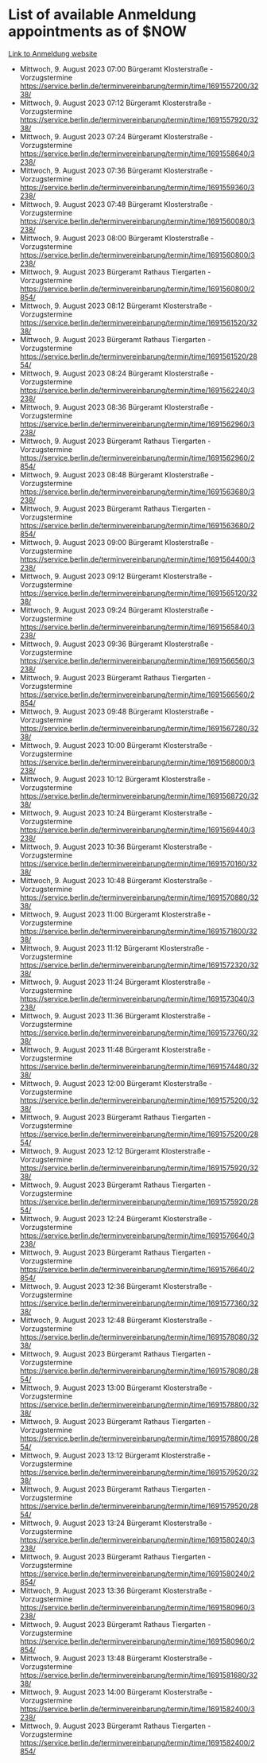 # List of available Anmeldung appointments as of $NOW
[Link to Anmeldung website](https://service.berlin.de/terminvereinbarung/termin/tag.php?termin=1&anliegen[]=120686&dienstleisterlist=122210,122217,327316,122219,327312,122227,327314,122231,327346,122243,327348,122254,122252,329742,122260,329745,122262,329748,122271,327278,122273,327274,122277,327276,330436,122280,327294,122282,327290,122284,327292,122291,327270,122285,327266,122286,327264,122296,327268,150230,329760,122297,327286,122294,327284,122312,329763,122314,329775,122304,327330,122311,327334,122309,327332,317869,122281,327352,122279,329772,122283,122276,327324,122274,327326,122267,329766,122246,327318,122251,327320,122257,327322,122208,327298,122226,327300&herkunft=http%3A%2F%2Fservice.berlin.de%2Fdienstleistung%2F120686%2F)
- Mittwoch, 9. August 2023 07:00 Bürgeramt Klosterstraße - Vorzugstermine https://service.berlin.de/terminvereinbarung/termin/time/1691557200/3238/
- Mittwoch, 9. August 2023 07:12 Bürgeramt Klosterstraße - Vorzugstermine https://service.berlin.de/terminvereinbarung/termin/time/1691557920/3238/
- Mittwoch, 9. August 2023 07:24 Bürgeramt Klosterstraße - Vorzugstermine https://service.berlin.de/terminvereinbarung/termin/time/1691558640/3238/
- Mittwoch, 9. August 2023 07:36 Bürgeramt Klosterstraße - Vorzugstermine https://service.berlin.de/terminvereinbarung/termin/time/1691559360/3238/
- Mittwoch, 9. August 2023 07:48 Bürgeramt Klosterstraße - Vorzugstermine https://service.berlin.de/terminvereinbarung/termin/time/1691560080/3238/
- Mittwoch, 9. August 2023 08:00 Bürgeramt Klosterstraße - Vorzugstermine https://service.berlin.de/terminvereinbarung/termin/time/1691560800/3238/
- Mittwoch, 9. August 2023  Bürgeramt Rathaus Tiergarten - Vorzugstermine https://service.berlin.de/terminvereinbarung/termin/time/1691560800/2854/
- Mittwoch, 9. August 2023 08:12 Bürgeramt Klosterstraße - Vorzugstermine https://service.berlin.de/terminvereinbarung/termin/time/1691561520/3238/
- Mittwoch, 9. August 2023  Bürgeramt Rathaus Tiergarten - Vorzugstermine https://service.berlin.de/terminvereinbarung/termin/time/1691561520/2854/
- Mittwoch, 9. August 2023 08:24 Bürgeramt Klosterstraße - Vorzugstermine https://service.berlin.de/terminvereinbarung/termin/time/1691562240/3238/
- Mittwoch, 9. August 2023 08:36 Bürgeramt Klosterstraße - Vorzugstermine https://service.berlin.de/terminvereinbarung/termin/time/1691562960/3238/
- Mittwoch, 9. August 2023  Bürgeramt Rathaus Tiergarten - Vorzugstermine https://service.berlin.de/terminvereinbarung/termin/time/1691562960/2854/
- Mittwoch, 9. August 2023 08:48 Bürgeramt Klosterstraße - Vorzugstermine https://service.berlin.de/terminvereinbarung/termin/time/1691563680/3238/
- Mittwoch, 9. August 2023  Bürgeramt Rathaus Tiergarten - Vorzugstermine https://service.berlin.de/terminvereinbarung/termin/time/1691563680/2854/
- Mittwoch, 9. August 2023 09:00 Bürgeramt Klosterstraße - Vorzugstermine https://service.berlin.de/terminvereinbarung/termin/time/1691564400/3238/
- Mittwoch, 9. August 2023 09:12 Bürgeramt Klosterstraße - Vorzugstermine https://service.berlin.de/terminvereinbarung/termin/time/1691565120/3238/
- Mittwoch, 9. August 2023 09:24 Bürgeramt Klosterstraße - Vorzugstermine https://service.berlin.de/terminvereinbarung/termin/time/1691565840/3238/
- Mittwoch, 9. August 2023 09:36 Bürgeramt Klosterstraße - Vorzugstermine https://service.berlin.de/terminvereinbarung/termin/time/1691566560/3238/
- Mittwoch, 9. August 2023  Bürgeramt Rathaus Tiergarten - Vorzugstermine https://service.berlin.de/terminvereinbarung/termin/time/1691566560/2854/
- Mittwoch, 9. August 2023 09:48 Bürgeramt Klosterstraße - Vorzugstermine https://service.berlin.de/terminvereinbarung/termin/time/1691567280/3238/
- Mittwoch, 9. August 2023 10:00 Bürgeramt Klosterstraße - Vorzugstermine https://service.berlin.de/terminvereinbarung/termin/time/1691568000/3238/
- Mittwoch, 9. August 2023 10:12 Bürgeramt Klosterstraße - Vorzugstermine https://service.berlin.de/terminvereinbarung/termin/time/1691568720/3238/
- Mittwoch, 9. August 2023 10:24 Bürgeramt Klosterstraße - Vorzugstermine https://service.berlin.de/terminvereinbarung/termin/time/1691569440/3238/
- Mittwoch, 9. August 2023 10:36 Bürgeramt Klosterstraße - Vorzugstermine https://service.berlin.de/terminvereinbarung/termin/time/1691570160/3238/
- Mittwoch, 9. August 2023 10:48 Bürgeramt Klosterstraße - Vorzugstermine https://service.berlin.de/terminvereinbarung/termin/time/1691570880/3238/
- Mittwoch, 9. August 2023 11:00 Bürgeramt Klosterstraße - Vorzugstermine https://service.berlin.de/terminvereinbarung/termin/time/1691571600/3238/
- Mittwoch, 9. August 2023 11:12 Bürgeramt Klosterstraße - Vorzugstermine https://service.berlin.de/terminvereinbarung/termin/time/1691572320/3238/
- Mittwoch, 9. August 2023 11:24 Bürgeramt Klosterstraße - Vorzugstermine https://service.berlin.de/terminvereinbarung/termin/time/1691573040/3238/
- Mittwoch, 9. August 2023 11:36 Bürgeramt Klosterstraße - Vorzugstermine https://service.berlin.de/terminvereinbarung/termin/time/1691573760/3238/
- Mittwoch, 9. August 2023 11:48 Bürgeramt Klosterstraße - Vorzugstermine https://service.berlin.de/terminvereinbarung/termin/time/1691574480/3238/
- Mittwoch, 9. August 2023 12:00 Bürgeramt Klosterstraße - Vorzugstermine https://service.berlin.de/terminvereinbarung/termin/time/1691575200/3238/
- Mittwoch, 9. August 2023  Bürgeramt Rathaus Tiergarten - Vorzugstermine https://service.berlin.de/terminvereinbarung/termin/time/1691575200/2854/
- Mittwoch, 9. August 2023 12:12 Bürgeramt Klosterstraße - Vorzugstermine https://service.berlin.de/terminvereinbarung/termin/time/1691575920/3238/
- Mittwoch, 9. August 2023  Bürgeramt Rathaus Tiergarten - Vorzugstermine https://service.berlin.de/terminvereinbarung/termin/time/1691575920/2854/
- Mittwoch, 9. August 2023 12:24 Bürgeramt Klosterstraße - Vorzugstermine https://service.berlin.de/terminvereinbarung/termin/time/1691576640/3238/
- Mittwoch, 9. August 2023  Bürgeramt Rathaus Tiergarten - Vorzugstermine https://service.berlin.de/terminvereinbarung/termin/time/1691576640/2854/
- Mittwoch, 9. August 2023 12:36 Bürgeramt Klosterstraße - Vorzugstermine https://service.berlin.de/terminvereinbarung/termin/time/1691577360/3238/
- Mittwoch, 9. August 2023 12:48 Bürgeramt Klosterstraße - Vorzugstermine https://service.berlin.de/terminvereinbarung/termin/time/1691578080/3238/
- Mittwoch, 9. August 2023  Bürgeramt Rathaus Tiergarten - Vorzugstermine https://service.berlin.de/terminvereinbarung/termin/time/1691578080/2854/
- Mittwoch, 9. August 2023 13:00 Bürgeramt Klosterstraße - Vorzugstermine https://service.berlin.de/terminvereinbarung/termin/time/1691578800/3238/
- Mittwoch, 9. August 2023  Bürgeramt Rathaus Tiergarten - Vorzugstermine https://service.berlin.de/terminvereinbarung/termin/time/1691578800/2854/
- Mittwoch, 9. August 2023 13:12 Bürgeramt Klosterstraße - Vorzugstermine https://service.berlin.de/terminvereinbarung/termin/time/1691579520/3238/
- Mittwoch, 9. August 2023  Bürgeramt Rathaus Tiergarten - Vorzugstermine https://service.berlin.de/terminvereinbarung/termin/time/1691579520/2854/
- Mittwoch, 9. August 2023 13:24 Bürgeramt Klosterstraße - Vorzugstermine https://service.berlin.de/terminvereinbarung/termin/time/1691580240/3238/
- Mittwoch, 9. August 2023  Bürgeramt Rathaus Tiergarten - Vorzugstermine https://service.berlin.de/terminvereinbarung/termin/time/1691580240/2854/
- Mittwoch, 9. August 2023 13:36 Bürgeramt Klosterstraße - Vorzugstermine https://service.berlin.de/terminvereinbarung/termin/time/1691580960/3238/
- Mittwoch, 9. August 2023  Bürgeramt Rathaus Tiergarten - Vorzugstermine https://service.berlin.de/terminvereinbarung/termin/time/1691580960/2854/
- Mittwoch, 9. August 2023 13:48 Bürgeramt Klosterstraße - Vorzugstermine https://service.berlin.de/terminvereinbarung/termin/time/1691581680/3238/
- Mittwoch, 9. August 2023 14:00 Bürgeramt Klosterstraße - Vorzugstermine https://service.berlin.de/terminvereinbarung/termin/time/1691582400/3238/
- Mittwoch, 9. August 2023  Bürgeramt Rathaus Tiergarten - Vorzugstermine https://service.berlin.de/terminvereinbarung/termin/time/1691582400/2854/
